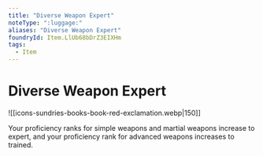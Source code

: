 ```yaml
---
title: "Diverse Weapon Expert"
noteType: ":luggage:"
aliases: "Diverse Weapon Expert"
foundryId: Item.LlUb68bDrZ3EIXHm
tags:
  - Item
---
```


# Diverse Weapon Expert
![[icons-sundries-books-book-red-exclamation.webp|150]]

Your proficiency ranks for simple weapons and martial weapons increase to expert, and your proficiency rank for advanced weapons increases to trained.
